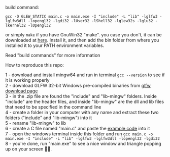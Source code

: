 build command: 
```
gcc -D GLEW_STATIC main.c -o main.exe -I "include" -L "lib" -lglfw3 -lglfw3dll -lopengl32 -lgdi32 -lUser32 -lShell32 -lglew32s -lglu32 -lkernel32 -lOpengl32
```  
or simply ```make``` if you have GnuWin32 "make". 
you case you don't, it can be downloaded at [here](https://sourceforge.net/projects/gnuwin32/files/make/3.81/make-3.81.exe/download?use_mirror=iWeb&download=). Install it, and then add the bin folder from where you installed it to your PATH environment variables.  
  
Read "build commands" for more information  
  
How to reproduce this repo:  
  
1 - download and install mingw64 and run in terminal ```gcc --version``` to see if it is working properly  
2 - download GLFW 32-bit Windows pre-compiled binaries from [glfw download page](https://www.glfw.org/download.html)  
3 - in the .zip file are found the "include" and "lib-mingw" folders. Inside "include" are the header files, and inside "lib-mingw" are the dll and lib files that need to be specified in the command line  
4 - create a folder in your computer with any name and extract these two folders ("include" and "lib-mingw") into it  
5 - rename "lib-mingw" to lib  
6 - create a C file named "main.c" and paste the [example code](https://www.glfw.org/documentation) into it  
7 - open the windows terminal inside this folder and run ```gcc main.c -o main.exe -I "include" -L "lib" -lglfw3 -lglfw3dll -lopengl32 -lgdi32```  
8 - you're done, run "main.exe" to see a nice window and triangle popping up on your screen 🧐🤘.
